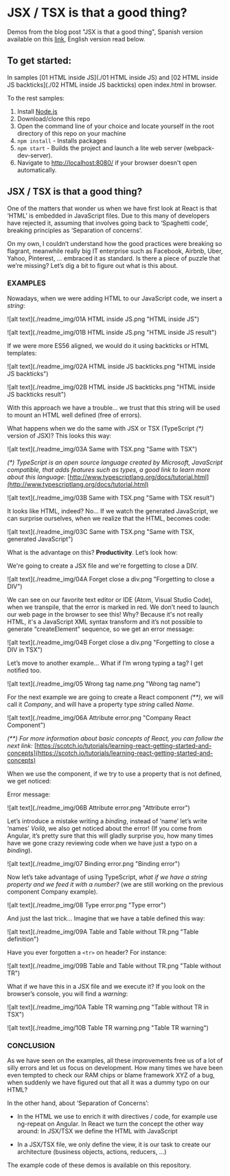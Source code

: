 # JSX / TSX is that a good thing?

Demos from the blog post "JSX is that a good thing", Spanish version available on this [link](http://www.formacion.lemoncode.net/lemoncode-blog/2016/3/31/jsx-tsx-que-tiene-de-bueno), English version read below.

## To get started:

In samples [01 HTML inside JS](./01 HTML inside JS) and [02 HTML inside JS backticks](./02 HTML inside JS backticks) open index.html in browser.

To the rest samples:

1. Install [Node.js](http://www.nodejs.org)
2. Download/clone this repo
3. Open the command line of your choice and locate yourself in the root directory of this repo on your machine
4. `npm install` - Installs packages
5. `npm start` - Builds the project and launch a lite web server (webpack-dev-server).
6. Navigate to [http://localhost:8080/](http://localhost:8080/) if your browser doesn't open automatically.

## JSX / TSX is that a good thing?

One of the matters that wonder us when we have first look at React is that ‘HTML’ is embedded in JavaScript files. Due to this many of developers have rejected it, assuming that involves going back to ‘Spaghetti code’, breaking principles as ‘Separation of concerns’.

On my own, I couldn’t understand how the good practices were breaking so flagrant, meanwhile really big IT enterprise such as Facebook, Airbnb, Uber, Yahoo, Pinterest, … embraced it as standard. Is there a piece of puzzle that we’re missing? Let’s dig a bit to figure out what is this about.

### EXAMPLES

Nowadays, when we were adding HTML to our JavaScript code, we insert a _string_:

![alt text](./readme_img/01A HTML inside JS.png "HTML inside JS")

![alt text](./readme_img/01B HTML inside JS.png "HTML inside JS result")

If we were more ES56 aligned, we would do it using backticks or HTML templates:

![alt text](./readme_img/02A HTML inside JS backticks.png "HTML inside JS backticks")

![alt text](./readme_img/02B HTML inside JS backticks.png "HTML inside JS backticks result")

With this approach we have a trouble… we trust that this string will be used to mount an HTML well defined (free of errors).

What happens when we do the same with JSX or TSX (TypeScript _(*)_ version of JSX)? This looks this way:

![alt text](./readme_img/03A Same with TSX.png "Same with TSX")

_(*) TypeScript is an open source language created by Microsoft, JavaScript compatible, that adds features such as types, a good link to learn more about this language:_ [http://www.typescriptlang.org/docs/tutorial.html](http://www.typescriptlang.org/docs/tutorial.html)

![alt text](./readme_img/03B Same with TSX.png "Same with TSX result")

It looks like HTML, indeed? No… If we watch the generated JavaScript, we can surprise ourselves, when we realize that the HTML, becomes code:

![alt text](./readme_img/03C Same with TSX.png "Same with TSX, generated JavaScript")


What is the advantage on this? **Productivity**. Let’s look how:

We're going to create a JSX file and we're forgetting to close a DIV.

![alt text](./readme_img/04A Forget close a div.png "Forgetting to close a DIV")

We can see on our favorite text editor or IDE (Atom, Visual Studio Code), when we transpile, that the error is marked in red. We don’t need to launch our web page in the browser to see this! Why? Because it's not really HTML, it's a JavaScript XML syntax transform and it’s not possible to generate “createElement” sequence, so we get an error message:

![alt text](./readme_img/04B Forget close a div.png "Forgetting to close a DIV in TSX")

Let’s move to another example… What if I’m wrong typing a tag? I get notified too.

![alt text](./readme_img/05 Wrong tag name.png "Wrong tag name")

For the next example we are going to create a React component _(**)_, we will call it _Company_, and will have a property type _string_ called _Name_.

![alt text](./readme_img/06A Attribute error.png "Company React Component")

_(**) For more information about basic concepts of React, you can follow the next link:_ [https://scotch.io/tutorials/learning-react-getting-started-and-concepts](https://scotch.io/tutorials/learning-react-getting-started-and-concepts)

When we use the component, if we try to use a property that is not defined, we get noticed:

Error message:

![alt text](./readme_img/06B Attribute error.png "Attribute error")

Let’s introduce a mistake writing a _binding_, instead of ‘name’ let’s write ‘names’ _Voilà_, we also get noticed about the error! (If you come from Angular, it’s pretty sure that this will gladly surprise you, how many times have we gone crazy reviewing code when we have just a typo on a _binding_).

![alt text](./readme_img/07 Binding error.png "Binding error")

Now let’s take advantage of using TypeScript, _what if we have a string property and we feed it with a number?_ (we are still working on the previous component Company example).

![alt text](./readme_img/08 Type error.png "Type error")

And just the last trick… Imagine that we have a table defined this way:

![alt text](./readme_img/09A Table and Table without TR.png "Table definition")

Have you ever forgotten a `<tr>` on header? For instance:

![alt text](./readme_img/09B Table and Table without TR.png "Table without TR")

What if we have this in a JSX file and we execute it? If you look on the browser’s console, you will find a _warning_:

![alt text](./readme_img/10A Table TR warning.png "Table without TR in TSX")

![alt text](./readme_img/10B Table TR warning.png "Table TR warning")


### CONCLUSION
As we have seen on the examples, all these improvements free us of a lot of silly errors and let us focus on development. How many times we have been even tempted to check our RAM chips or blame framework XYZ of a bug, when suddenly we have figured out that all it was a dummy typo on our HTML?

In the other hand, about ‘Separation of Concerns’:

+ In the HTML we use to enrich it with directives / code, for example use ng-repeat on Angular. In React we turn the concept the other way around: In JSX/TSX we define the HTML with JavaScript

+ In a JSX/TSX file, we only define the view, it is our task to create our architecture (business objects, actions, reducers, …)

The example code of these demos is available on this repository.
